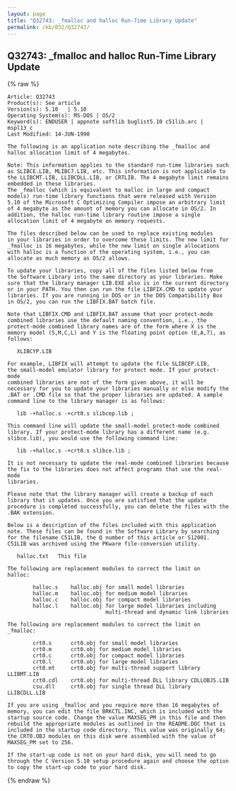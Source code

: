 ```yaml
---
layout: page
title: "Q32743: _fmalloc and halloc Run-Time Library Update"
permalink: /kb/032/Q32743/
---
```


## Q32743: _fmalloc and halloc Run-Time Library Update

{% raw %}

	Article: Q32743
	Product(s): See article
	Version(s): 5.10   | 5.10
	Operating System(s): MS-DOS | OS/2
	Keyword(s): ENDUSER | appnote softlib buglist5.10 c51lib.arc | mspl13_c
	Last Modified: 14-JUN-1990
	
	The following is an application note describing the _fmalloc and
	halloc allocation limit of 4 megabytes.
	
	Note: This information applies to the standard run-time libraries such
	as SLIBCE.LIB, MLIBC7.LIB, etc. This information is not applicable to
	the LLIBCMT.LIB, LLIBCDLL.LIB, or CRTLIB. The 4 megabyte limit remains
	embedded in these libraries.
	The _fmalloc (which is equivalent to malloc in large and compact
	models) run-time library functions that were released with Version
	5.10 of the Microsoft C Optimizing Compiler impose an arbitrary limit
	of 4 megabyte as the amount of memory you can allocate in OS/2. In
	addition, the halloc run-time library routine impose a single
	allocation limit of 4 megabyte on memory requests.
	
	The files described below can be used to replace existing modules
	in your libraries in order to overcome these limits. The new limit for
	_fmalloc is 16 megabytes, while the new limit on single allocations
	with halloc is a function of the operating system, i.e., you can
	allocate as much memory as OS/2 allows.
	
	To update your libraries, copy all of the files listed below from
	the Software Library into the same directory as your libraries. Make
	sure that the library manager LIB.EXE also is in the current directory
	or in your PATH. You then can run the file LIBFIX.CMD to update your
	libraries. If you are running in DOS or in the DOS Compatibility Box
	in OS/2, you can run the LIBFIX.BAT batch file.
	
	Note that LIBFIX.CMD and LIBFIX.BAT assume that your protect-mode
	combined libraries use the default naming convention, i.e., the
	protect-mode combined library names are of the form where X is the
	memory model (S,M,C,L) and Y is the floating point option (E,A,7), as
	follows:
	
	   XLIBCYP.LIB
	
	For example, LIBFIX will attempt to update the file SLIBCEP.LIB,
	the small-model emulator library for protect mode. If your protect-mode
	combined libraries are not of the form given above, it will be
	necessary for you to update your libraries manually or else modify the
	.BAT or .CMD file so that the proper libraries are updated. A sample
	command line to the library manager is as follows:
	
	   lib -+halloc.s -+crt0.s slibcep.lib ;
	
	This command line will update the small-model protect-mode combined
	library. If your protect-mode library has a different name (e.g.
	slibce.lib), you would use the following command line:
	
	   lib -+halloc.s -+crt0.s slibce.lib ;
	
	It is not necessary to update the real-mode combined libraries because
	the fix to the libraries does not affect programs that use the real-mode
	libraries.
	
	Please note that the library manager will create a backup of each
	library that it updates. Once you are satisfied that the update
	procedure is completed successfully, you can delete the files with the
	.BAK extension.
	
	Below is a description of the files included with this application
	note. These files can be found in the Software Library by searching
	for the filename C51LIB, the Q number of this article or S12001.
	C51LIB was archived using the PKware file-conversion utility.
	
	   halloc.txt   This file
	
	The following are replacement modules to correct the limit on
	halloc:
	
	        halloc.s    halloc.obj for small model libraries
	        halloc.m    halloc.obj for medium model libraries
	        halloc.c    halloc.obj for compact model libraries
	        halloc.l    halloc.obj for large model libraries including
	                               multi-thread and dynamic link libraries
	
	The following are replacement modules to correct the limit on
	_fmalloc:
	
	        crt0.s      crt0.obj for small model libraries
	        crt0.m      crt0.obj for medium model libraries
	        crt0.c      crt0.obj for compact model libraries
	        crt0.l      crt0.obj for large model libraries
	        crt0.mt     crt0.obj for multi-thread support library LLIBMT.LIB
	        crt0.cdl    crt0.obj for multi-thread DLL library CDLLOBJS.LIB
	        csu.dll     crt0.obj for single thread DLL library LLIBCDLL.LIB
	
	If you are using _fmalloc and you require more than 16 megabytes of
	memory, you can edit the file BRKCTL.INC, which is included with the
	startup source code. Change the value MAXSEG_PM in this file and then
	rebuild the appropriate modules as outlined in the README.DOC that is
	included in the startup code directory. This value was originally 64;
	the CRT0.OBJ modules on this disk were assembled with the value of
	MAXSEG_PM set to 256.
	
	If the start-up code is not on your hard disk, you will need to go
	through the C Version 5.10 setup procedure again and choose the option
	to copy the start-up code to your hard disk.

{% endraw %}
